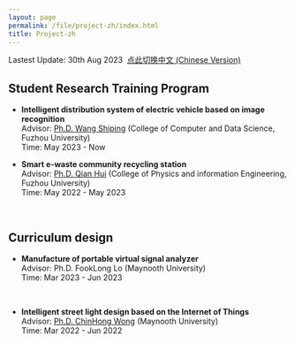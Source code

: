 ```yaml
---
layout: page
permalink: /file/project-zh/index.html
title: Project-zh
---
```


Lastest Update: 30th Aug 2023&nbsp;  [点此切换中文 (Chinese Version)](https://wangzhipeng2002.github.io/project/)


## Student Research Training Program

- **Intelligent distribution system of electric vehicle based on image recognition**<br>Advisor: [Ph.D. Wang Shiping](https://ccds.fzu.edu.cn/info/1202/8958.htm) (College of Computer and Data Science, Fuzhou University)<br>Time: May 2023 - Now<br>


- **Smart e-waste community recycling station**<br>Advisor: [Ph.D. Qian Hui](https://ieeexplore.ieee.org/author/37587238900) (College of Physics and information Engineering, Fuzhou University)<br>Time: May 2022 - May 2023<br>


<br>


## Curriculum design

- **Manufacture of portable virtual signal analyzer**<br>Advisor: Ph.D. FookLong Lo (Maynooth University)<br>Time: Mar 2023 - Jun 2023<br>


<br>

- **Intelligent street light design based on the Internet of Things**<br>Advisor: [Ph.D. ChinHong Wong](https://www.researchgate.net/profile/Chin-Hong-Wong) (Maynooth University)<br>Time: Mar 2022 - Jun 2022<br>


<br>
